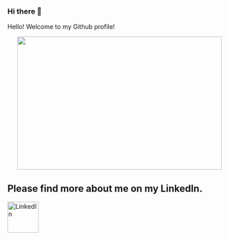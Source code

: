 ### Hi there 👋
 <p><span id="greeting">Hello!</span> Welcome to my Github profile!</p>
<p align="center">
  <img width="460" height="300" src='https://media.giphy.com/media/0dQ0CkvCxw4RwR3G0S/giphy.gif'><html>

  <p align="center"> <h2> Please find more about me on my LinkedIn. </h2>
 <a href="https://www.linkedin.com/in/yildiz-dilara-parry-/">
         <img alt="LinkedIn" src="https://www.interiorbusiness.nl/wp-content/uploads/2018/01/linkedin-logo-png-1825.png"
         width="70" height="70">
  </a> </p>
  
</html>
</p>  
